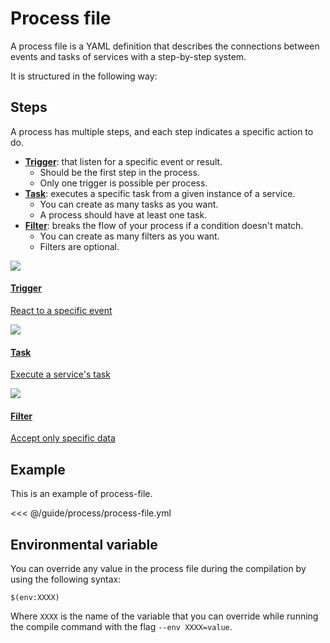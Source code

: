 # Process file

A process file is a YAML definition that describes the connections between events and tasks of services with a step-by-step system.

It is structured in the following way:

<param-table :parameter="{
  fields: [{
    name: 'name',
    description: 'Name of the process.',
    fullType: 'string'
  }, {
    name: 'steps',
    label: 'repeated',
    description: 'Steps to execute.',
    fullType: 'Step'
  }]
}" :types="{}" />

## Steps

A process has multiple steps, and each step indicates a specific action to do.
- [**Trigger**](./step/trigger): that listen for a specific event or result.
  - Should be the first step in the process.
  - Only one trigger is possible per process.
- [**Task**](./step/task): executes a specific task from a given instance of a service.
  - You can create as many tasks as you want.
  - A process should have at least one task.
- [**Filter**](./step/filter): breaks the flow of your process if a condition doesn't match.
  - You can create as many filters as you want.
  - Filters are optional.


<nav class="cards">
  <a href="./step/trigger">
    <img src="/trigger.svg">
    <h4>Trigger</h4>
    <p>React to a specific event</p>
  </a>
  <a href="./step/task">
    <img src="/task.svg">
    <h4>Task</h4>
    <p>Execute a service's task</p>
  </a>
  <a href="./step/filter">
    <img src="/filter.svg">
    <h4>Filter</h4>
    <p>Accept only specific data</p>
  </a>
</nav>

## Example

This is an example of process-file.

<<< @/guide/process/process-file.yml

## Environmental variable

You can override any value in the process file during the compilation by using the following syntax:

```
$(env:XXXX)
```

Where `XXXX` is the name of the variable that you can override while running the compile command with the flag `--env XXXX=value`.
